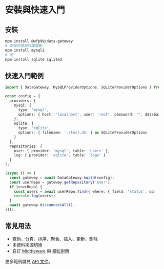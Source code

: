 # 安裝與快速入門

## 安裝

```bash
npm install @wfp99/data-gateway
# 安裝所需資料庫驅動
npm install mysql2
# 或
npm install sqlite sqlite3
```

## 快速入門範例

```typescript
import { DataGateway, MySQLProviderOptions, SQLiteProviderOptions } from '@wfp99/data-gateway';

const config = {
  providers: {
    mysql: {
      type: 'mysql',
      options: { host: 'localhost', user: 'root', password: '', database: 'test' } as MySQLProviderOptions
    },
    sqlite: {
      type: 'sqlite',
      options: { filename: './test.db' } as SQLiteProviderOptions
    }
  },
  repositories: {
    user: { provider: 'mysql', table: 'users' },
    log: { provider: 'sqlite', table: 'logs' }
  }
};

(async () => {
  const gateway = await DataGateway.build(config);
  const userRepo = gateway.getRepository('user');
  if (userRepo) {
    const users = await userRepo.find({ where: { field: 'status', op: '=', value: 'active' } });
    console.log(users);
  }
  await gateway.disconnectAll();
})();
```

## 常見用法

- 查詢、分頁、排序、聚合、插入、更新、刪除
- 多資料來源切換
- 自訂 [Middleware](./api/middleware.md) 與 [欄位對應](./api/entity-field-mapper.md)

更多範例請見 [API 文件](./api/index.md)。
